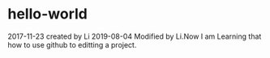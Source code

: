 # hello-world
2017-11-23 created by Li
2019-08-04 Modified by Li.Now I am Learning that how to use github to editting a project.
